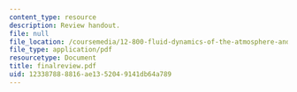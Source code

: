 ```yaml
---
content_type: resource
description: Review handout.
file: null
file_location: /coursemedia/12-800-fluid-dynamics-of-the-atmosphere-and-ocean-fall-2004/123387888816ae1352049141db64a789_finalreview.pdf
file_type: application/pdf
resourcetype: Document
title: finalreview.pdf
uid: 12338788-8816-ae13-5204-9141db64a789
---
```

